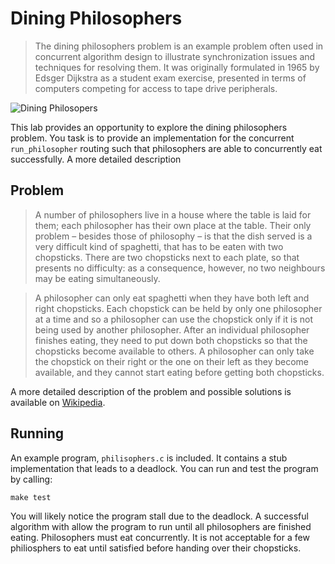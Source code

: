 Dining Philosophers
===================

> The dining philosophers problem is an example problem often used in concurrent algorithm design to illustrate synchronization issues and techniques for resolving them. It was originally formulated in 1965 by Edsger Dijkstra as a student exam exercise, presented in terms of computers competing for access to tape drive peripherals.

![Dining Philosopers](https://upload.wikimedia.org/wikipedia/commons/thumb/7/7b/An_illustration_of_the_dining_philosophers_problem.png/463px-An_illustration_of_the_dining_philosophers_problem.png)

This lab provides an opportunity to explore the dining philosophers problem. You task is to provide an implementation for the concurrent `run_philosopher` routing such that philosophers are able to concurrently eat successfully. A more detailed description

Problem
-------

> A number of philosophers live in a house where the table is laid for them; each philosopher has their own place at the table. Their only problem – besides those of philosophy – is that the dish served is a very difficult kind of spaghetti, that has to be eaten with two chopsticks. There are two chopsticks next to each plate, so that presents no difficulty: as a consequence, however, no two neighbours may be eating simultaneously.

> A philosopher can only eat spaghetti when they have both left and right chopsticks. Each chopstick can be held by only one philosopher at a time and so a philosopher can use the chopstick only if it is not being used by another philosopher. After an individual philosopher finishes eating, they need to put down both chopsticks so that the chopsticks become available to others. A philosopher can only take the chopstick on their right or the one on their left as they become available, and they cannot start eating before getting both chopsticks.

A more detailed description of the problem and possible solutions is available on [Wikipedia](https://en.wikipedia.org/wiki/Dining_philosophers_problem). 

Running
-------

An example program, `philisophers.c` is included. It contains a stub implementation that leads to a deadlock. You can run and test the program by calling:

```
make test
```

You will likely notice the program stall due to the deadlock. A successful algorithm with allow the program to run until all philosophers are finished eating. Philosophers must eat concurrently. It is not acceptable for a few philiosphers to eat until satisfied before handing over their chopsticks.
